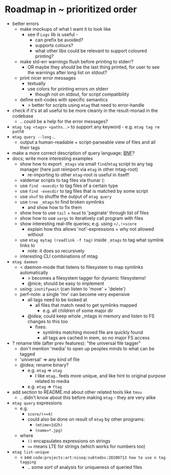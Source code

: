 # Roadmap in ~ prioritized order

* better errors 
  * make mockups of what I want it to look like 
    * see if `Logs` lib is useful - 
      * can prefix be avoided? 
      * supports colours?
      * what other libs could be relevant to support coloured printing?
  * make std-err warnings flush before printing to stderr?
    * OR maybe they _should_ be the last thing printed, for user to see the warnings 
      after long list on stdout?
  * print nicer error messages 
    * textually
    * use colors for printing errors on stderr
      * though not on stdout, for script compatibility
  * define exit-codes with specific semantics 
    * \> better for scripts using `mtag` that need to error-handle
* check if it's at all useful to be more cleanly in the result-monad in the codebase
  * .. could be a help for the error messages?
* `mtag tag <tags> <paths..>` to support any keyword - e.g. `mtag tag rm path0`
* `mtag query --long` ..
  * output a human-readable + script-parseable view of files and all their tags
* make a more correct description of query language; 
  [BNF](https://en.wikipedia.org/wiki/Backus%E2%80%93Naur_form)? 
* docs; write more interesting examples
  * show how to export `_mtags` via small `find`/`mtag` script to any tag manager 
    (here just reimport via `mtag` in other mtag-root)
    * re-importing to other `mtag`-root is useful in itself!
  * valdemar scripts to tag files via thunar (:
  * use `find -execdir` to tag files of a certain type 
  * use `find -execdir` to tag files that is matched by some script
  * use `shuf` to shuffle the output of `mtag query`
  * use `tree _mtags` to find broken symlinks
    * and show how to fix them
  * show how to use `tail` + `head` to 'paginate' through list of files
  * show how to use `xargs` to iteratively call program with files
  * show interesting real-life queries; e.g. using `>/,!>score`
    * explain how this allows 'not'-expressions + why not allowed without
  * use `mtag mytag (readlink -f tag)` inside `_mtags` to tag what symlink links to
    * note: it does so recursively
  * interesting CLI combinations of mtag
* `mtag daemon`
  * < daemon-mode that listens to filesystem to map symlinks automatically
    * \> becomes a filesystem tagger for dynamic filesystems!
    * @nice; should be easy to implement
  * using: `inotifywait` (can listen to 'move' + 'delete')
  * perf-note: a single 'mv' can become very expensive
    * all tags need to be looked at
      * all files that match need to get symlinks mapped
        * e.g. all children of some major dir
    * @idea; could keep whole _mtags in memory and listen to FS changes to this too
      * fixes:
        * symlinks matching moved file are quickly found
        * all tags are cached in mem, so no major FS access 
* ? rename title (after prev features): "the universal file tagger"
  * don't mention 'media' to open up peoples minds to what can be tagged
  * 'universal' => any kind of file
  * @idea; rename binary?
    * e.g. `mtag` => `utag` 
      * I like `mtag`.. feels more unique, and like hint to original purpose
        related to media
    * e.g. `mtag` => `ftag` 
* add section to README.md about other related tools like `tmsu`
  * .. didn't know about this before making `mtag` - they are very alike
* `mtag query` expressions 
  * e.g. 
    * `score/(<=4)` 
    * could also be done on result of `mtag` by other programs:
      * `(mtime<1d2h)`
      * `(name=*.jpg)`
  * where
    * `()` encapsulates expressions on strings
    * `<=` means LTE for strings (which works for numbers too)
* `mtag list-unique`
  * < see `code:projects:art:niseq:subtodos:20200713 how to use n tag tagging`
    * .. some sort of analysis for uniqueness of queried files
        
